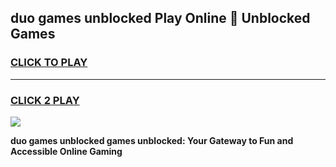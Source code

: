 
## duo games unblocked Play Online 👋 Unblocked Games
<h3>
<a href="https://premium.freeplayer.one?title=duo_games_unblocked&ref=19F">CLICK TO PLAY</a></h3>
<hr>

<h3>
<a href="https://premium.freeplayer.one?title=duo_games_unblocked&ref=19F">CLICK 2 PLAY</a>
  
</h3>

<a href="https://premium.freeplayer.one?title=duo_games_unblocked&ref=19F"><img src="https://clearcache.store/games.png"></a>


**duo games unblocked games unblocked: Your Gateway to Fun and Accessible Online Gaming**
